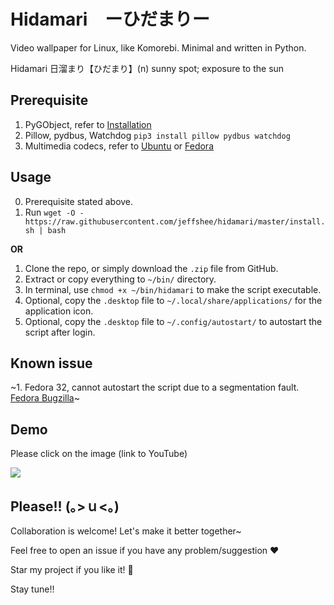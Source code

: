 # Hidamari　ーひだまりー
Video wallpaper for Linux, like Komorebi. Minimal and written in Python.

Hidamari 日溜まり【ひだまり】(n) sunny spot; exposure to the sun

## Prerequisite
1. PyGObject, refer to [Installation](https://pygobject.readthedocs.io/en/latest/getting_started.html)
2. Pillow, pydbus, Watchdog `pip3 install pillow pydbus watchdog`
3. Multimedia codecs, refer to [Ubuntu](https://itsfoss.com/install-media-codecs-ubuntu/) or [Fedora](https://docs.fedoraproject.org/en-US/quick-docs/assembly_installing-plugins-for-playing-movies-and-music/)

## Usage
0. Prerequisite stated above.
1. Run `wget -O - https://raw.githubusercontent.com/jeffshee/hidamari/master/install.sh | bash`

**OR**
1. Clone the repo, or simply download the `.zip` file from GitHub.
2. Extract or copy everything to `~/bin/` directory.
3. In terminal, use `chmod +x ~/bin/hidamari` to make the script executable.
4. Optional, copy the `.desktop` file to `~/.local/share/applications/` for the application icon.
5. Optional, copy the `.desktop` file to `~/.config/autostart/` to autostart the script after login.

## Known issue
~1. Fedora 32, cannot autostart the script due to a segmentation fault. [Fedora Bugzilla](https://bugzilla.redhat.com/show_bug.cgi?id=1834740)~

## Demo
Please click on the image (link to YouTube)

[![](preview.gif)](http://www.youtube.com/watch?v=EFh4O0xVcFw "")

## Please!! (｡>ｕ<｡)
Collaboration is welcome! Let's make it better together~

Feel free to open an issue if you have any problem/suggestion :heart:

Star my project if you like it! :star2:

Stay tune!!

